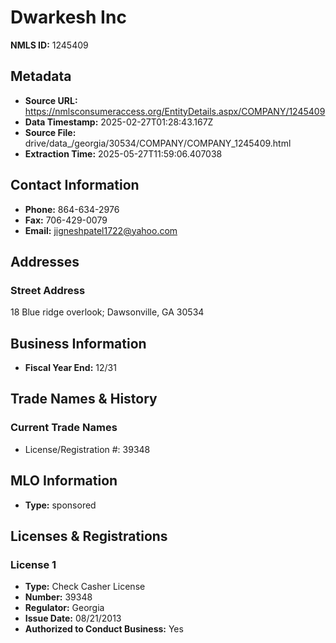 # Dwarkesh Inc

**NMLS ID:** 1245409

## Metadata
- **Source URL:** https://nmlsconsumeraccess.org/EntityDetails.aspx/COMPANY/1245409
- **Data Timestamp:** 2025-02-27T01:28:43.167Z
- **Source File:** drive/data_/georgia/30534/COMPANY/COMPANY_1245409.html
- **Extraction Time:** 2025-05-27T11:59:06.407038

## Contact Information
- **Phone:** 864-634-2976
- **Fax:** 706-429-0079
- **Email:** jigneshpatel1722@yahoo.com

## Addresses
### Street Address
18 Blue ridge overlook; Dawsonville, GA 30534

## Business Information
- **Fiscal Year End:** 12/31

## Trade Names & History
### Current Trade Names
- License/Registration #: 39348

## MLO Information
- **Type:** sponsored

## Licenses & Registrations

### License 1
- **Type:** Check Casher License
- **Number:** 39348
- **Regulator:** Georgia
- **Issue Date:** 08/21/2013
- **Authorized to Conduct Business:** Yes
